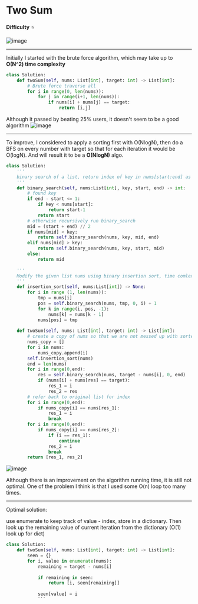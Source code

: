# Two Sum

**Difficulty** :star:

![image](https://user-images.githubusercontent.com/53313027/167694312-9727d717-a70f-44e3-b63e-8457363f0de0.png)

---
Initially I started with the brute force algorithm, which may take up to **O(N^2) time complexity**
```python
class Solution:
    def twoSum(self, nums: List[int], target: int) -> List[int]:
        # Brute force traverse all
        for i in range(0, len(nums)):
            for j in range(i+1, len(nums)):
                if nums[i] + nums[j] == target:
                    return [i,j]
```

Although it passed by beating 25% users, it doesn't seem to be a good algorithm
![image](https://user-images.githubusercontent.com/53313027/167694045-08f6e6af-78a2-480e-9efe-1fc25d7bd3d1.png)

---

To improve, I considered to apply a sorting first with O(NlogN), then do a BFS on every number with target so that for each iteration it would be O(logN). And will result it to be a **O(NlogN)** algo.

``` python
class Solution:
    '''
    binary search of a list, return index of key in nums[start:end] as an integer
    '''
    def binary_search(self, nums:List[int], key, start, end) -> int:
        # found key
        if end - start <= 1:
            if key < nums[start]:
                return start-1
            return start
        # otherwise recursively run binary_search
        mid = (start + end) // 2
        if nums[mid] < key:
            return self.binary_search(nums, key, mid, end)
        elif nums[mid] > key:
            return self.binary_search(nums, key, start, mid)
        else:
            return mid
    
    '''
    Modify the given list nums using binary insertion sort, time comlexity O(nlogn)
    '''
    def insertion_sort(self, nums:List[int]) -> None:
        for i in range (1, len(nums)):
            tmp = nums[i]
            pos = self.binary_search(nums, tmp, 0, i) + 1
            for k in range(i, pos, -1):
                nums[k] = nums[k - 1]
            nums[pos] = tmp
    
    def twoSum(self, nums: List[int], target: int) -> List[int]:
        # create a copy of nums so that we are not messed up with sorted list indices
        nums_copy = []
        for i in nums:
            nums_copy.append(i)
        self.insertion_sort(nums)
        end = len(nums)
        for i in range(0,end):
            res = self.binary_search(nums, target - nums[i], 0, end)
            if (nums[i] + nums[res] == target):
                res_1 = i
                res_2 = res
        # refer back to original list for index
        for i in range(0,end):
            if nums_copy[i] == nums[res_1]:
                res_1 = i
                break
        for i in range(0,end):
            if nums_copy[i] == nums[res_2]:
                if (i == res_1):
                    continue
                res_2 = i
                break
        return [res_1, res_2]
```

![image](https://user-images.githubusercontent.com/53313027/167701099-aeec18c1-5669-4537-80ad-332d55cb528c.png)

Although there is an improvement on the algorithm running time, it is still not optimal. One of the problem I think is that I used some O(n) loop too many times.

---

Optimal solution:

use enumerate to keep track of value - index, store in a dictionary. Then look up the remaining value of current iteration from the dictionary (O(1) look up for dict)

``` python
class Solution:
    def twoSum(self, nums: List[int], target: int) -> List[int]:
        seen = {}
        for i, value in enumerate(nums):
            remaining = target - nums[i]
           
            if remaining in seen:
                return [i, seen[remaining]]
            
            seen[value] = i 
            ```


